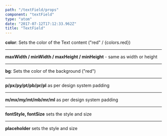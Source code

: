 ```yaml
---
path: "/textField/props"
component: "textField"
type: "atom"
date: "2017-07-12T17:12:33.962Z"
title: "TextField"
---
```


**color**: Sets the color of the Text content ("red" / {colors.red})
***
**maxWidth / minWidth / maxHeight / minHeight** - same as width or height
***
**bg**: Sets the color of the background ("red")
***
**p/px/py/pt/pb/pr/pl** as per design system padding
***
**m/mx/my/mt/mb/mr/ml** as per design system padding
***
**fontStyle, fontSize** sets the style and size
***
**placeholder** sets the style and size